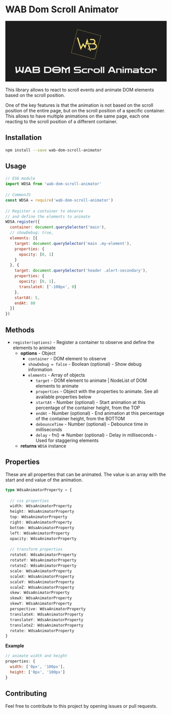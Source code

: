# WAB Dom Scroll Animator

<img src="./assets/wdsa.jpg" alt="wab dom scroll animator hero">

This library allows to react to scroll events and animate DOM elements based on the scroll position.

One of the key features is that the animation is not based on the scroll position of the entire page, but on the scroll
position of a specific container. This allows to have multiple animations on the same page, each one reacting to the
scroll position of a different container.

## Installation

```bash
npm install --save wab-dom-scroll-animator
```

## Usage

```javascript
// ES6 module
import WDSA from 'wab-dom-scroll-animator'

// CommonJS
const WDSA = require('wab-dom-scroll-animator')

// Register a container to observe 
// and define the elements to animate
WDSA.register({
  container: document.querySelector('main'),
  // showDebug: true,
  elements: [{
    target: document.querySelector('main .my-element'),
    properties: {
      opacity: [0, 1]
    }
  }, {
    target: document.querySelector('header .alert-secondary'),
    properties: {
      opacity: [0, 1],
      translateX: ['-100px', 0]
    },
    startAt: 5,
    endAt: 80
  }]
})
```

## Methods
- `register(options)` - Register a container to observe and define the elements to animate
  - **options** - Object
    - `container` - DOM element to observe
    - `showDebug = false` - Boolean (optional) - Show debug information
    - `elements` - Array of objects
      - `target` - DOM element to animate | NodeList of DOM elements to animate
      - `properties` - Object with the properties to animate. See all available properties below
      - `startAt` - Number (optional) - Start animation at this percentage of the container height, from the TOP
      - `endAt` - Number (optional) - End animation at this percentage of the container height, from the BOTTOM
      - `debounceTime` - Number (optional) - Debounce time in milliseconds
      - `delay` - fn() => Number (optional) - Delay in milliseconds - Used for staggering elements
  - **returns** `WDSA` instance 

## Properties
These are all properties that can be animated. The value is an array with the start and end value of the animation.

```typescript
type WdsaAnimatorProperty = {
  
  // css properties
  width: WdsaAnimatorProperty
  height: WdsaAnimatorProperty
  top: WdsaAnimatorProperty
  right: WdsaAnimatorProperty
  bottom: WdsaAnimatorProperty
  left: WdsaAnimatorProperty
  opacity: WdsaAnimatorProperty
  
  // transform properties
  rotateX: WdsaAnimatorProperty
  rotateY: WdsaAnimatorProperty
  rotateZ: WdsaAnimatorProperty
  scale: WdsaAnimatorProperty
  scaleX: WdsaAnimatorProperty
  scaleY: WdsaAnimatorProperty
  scaleZ: WdsaAnimatorProperty
  skew: WdsaAnimatorProperty
  skewX: WdsaAnimatorProperty
  skewY: WdsaAnimatorProperty
  perspective: WdsaAnimatorProperty
  translateX: WdsaAnimatorProperty
  translateY: WdsaAnimatorProperty
  translateZ: WdsaAnimatorProperty
  rotate: WdsaAnimatorProperty
}
```

**Example**
    
```javascript
// animate width and height
properties: {
  width: ['0px', '100px'],
  height: ['0px', '100px']
}
```

## Contributing
Feel free to contribute to this project by opening issues or pull requests.
